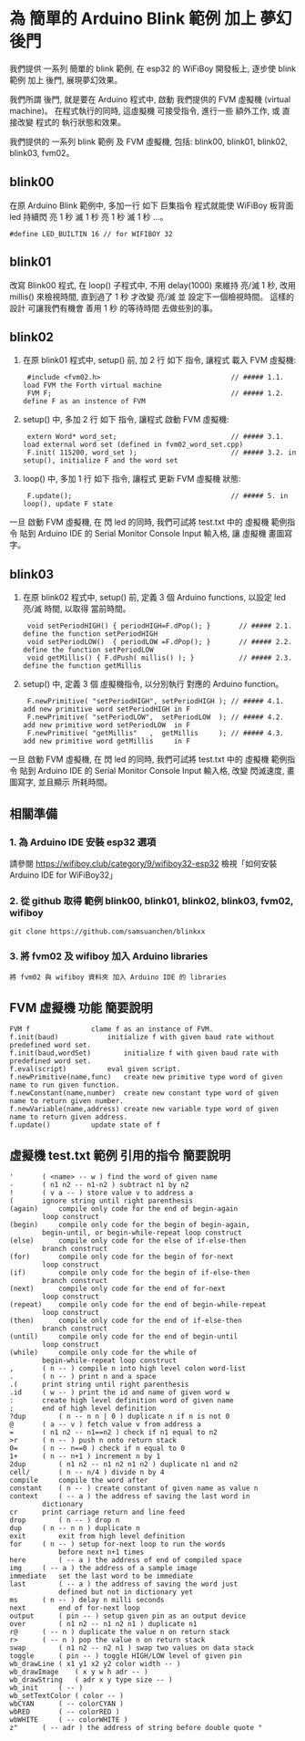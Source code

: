 # 為 簡單的 Arduino Blink 範例 加上 夢幻後門

我們提供 一系列 簡單的 blink 範例, 在 esp32 的 WiFiBoy 開發板上, 逐步使 blink 範例 加上 後門, 展現夢幻效果。

我們所謂 後門, 就是要在 Arduino 程式中, 啟動 我們提供的 FVM 虛擬機 (virtual machine)。 在程式執行的同時, 這虛擬機 可接受指令, 進行一些 額外工作,
或 直接改變 程式的 執行狀態和效果。

我們提供的 一系列 blink 範例 及 FVM 虛擬機, 包括: blink00, blink01, blink02, blink03, fvm02。


## blink00

在原 Arduino Blink 範例中, 多加一行 如下 巨集指令 程式就能使 WiFiBoy 板背面 led 持續閃 亮 1 秒 滅 1 秒 亮 1 秒 滅 1 秒 ...。

	#define LED_BUILTIN 16 // for WIFIBOY 32


## blink01

改寫 Blink00 程式, 在 loop() 子程式中, 不用 delay(1000) 來維持 亮/滅 1 秒, 改用 millis() 來檢視時間, 直到過了 1 秒 才改變 亮/滅 並 設定下一個檢視時間。 這樣的設計 可讓我們有機會 善用 1 秒 的等待時間 去做些別的事。

 
## blink02

1. 在原 blink01 程式中, setup() 前, 加 2 行 如下 指令, 讓程式 載入 FVM 虛擬機:

		#include <fvm02.h>                                // ##### 1.1. load FVM the Forth virtual machine
		FVM F;                                            // ##### 1.2. define F as an instence of FVM


2. setup() 中, 多加 2 行 如下 指令, 讓程式 啟動 FVM 虛擬機:

		extern Word* word_set;                            // ##### 3.1. load external word set (defined in fvm02_word_set.cpp)
		F.init( 115200, word_set );                       // ##### 3.2. in setup(), initialize F and the word set


3. loop() 中, 多加 1 行 如下 指令, 讓程式 更新 FVM 虛擬機 狀態:

		F.update();                                       // ##### 5. in loop(), update F state


一旦 啟動 FVM 虛擬機, 在 閃 led 的同時, 我們可試將 test.txt 中的 虛擬機 範例指令 貼到 Arduino IDE 的 Serial Monitor Console Input 輸入格, 讓 虛擬機 畫圖寫字。


## blink03

1. 在原 blink02 程式中, setup() 前, 定義 3 個 Arduino functions, 以設定 led 亮/滅 時間, 以取得 當前時間。

		void setPeriodHIGH() { periodHIGH=F.dPop(); }       // ##### 2.1. define the function setPeriodHIGH
		void setPeriodLOW()  { periodLOW =F.dPop(); }       // ##### 2.2. define the function setPeriodLOW
		void getMillis() { F.dPush( millis() ); }           // ##### 2.3. define the function getMillis


2. setup() 中, 定義 3 個 虛擬機指令, 以分別執行 對應的 Arduino function。

		F.newPrimitive( "setPeriodHIGH", setPeriodHIGH ); // ##### 4.1. add new primitive word setPeriodHIGH in F
		F.newPrimitive( "setPeriodLOW",  setPeriodLOW  ); // ##### 4.2. add new primitive word setPeriodLOW  in F
		F.newPrimitive( "getMillis"   ,  getMillis     ); // ##### 4.3. add new primitive word getMillis     in F
  

一旦 啟動 FVM 虛擬機, 在 閃 led 的同時, 我們可試將 test.txt 中的 虛擬機 範例指令 貼到 Arduino IDE 的
Serial Monitor Console Input 輸入格, 改變 閃滅速度, 畫圖寫字, 並且顯示 所耗時間。


## 相關準備

### 1. 為 Arduino IDE 安裝 esp32 選項

請參閱 https://wifiboy.club/category/9/wifiboy32-esp32 檢視「如何安裝 Arduino IDE for WiFiBoy32」


### 2. 從 github 取得 範例 blink00, blink01, blink02, blink03, fvm02, wifiboy

	git clone https://github.com/samsuanchen/blinkxx

### 3. 將 fvm02 及 wifiboy 加入 Arduino libraries

	將 fvm02 與 wifiboy 資料夾 加入 Arduino IDE 的 libraries

## FVM 虛擬機 功能 簡要說明

	FVM f				clame f as an instance of FVM.
	f.init(baud)			initialize f with given baud rate without predefined word set.
	f.init(baud,wordSet)		initialize f with given baud rate with predefined word set.
	f.eval(script)			eval given script.
	f.newPrimitive(name,func)	create new primitive type word of given name to run given function.
	f.newConstant(name,number)	create new constant type word of given name to return given number.
	f.newVariable(name,address)	create new variable type word of given name to return given address.
	f.update()			update state of f


## 虛擬機 test.txt 範例 引用的指令 簡要說明

	'		( <name> -- w )	find the word of given name
	-		( n1 n2 -- n1-n2 ) subtract n1 by n2
	!		( v a -- ) store value v to address a
	(		ignore string until right parenthesis
	(again)		compile only code for the end of begin-again
			loop construct
	(begin)		compile only code for the begin of begin-again,
			begin-until, or begin-while-repeat loop construct
	(else)		compile only code for the else of if-else-then
			branch construct
	(for)		compile only code for the begin of for-next
			loop construct
	(if)		compile only code for the begin of if-else-then
			branch construct
	(next)		compile only code for the end of for-next
			loop construct
	(repeat)	compile only code for the end of begin-while-repeat 
			loop construct
	(then)		compile only code for the end of if-else-then
			branch construct
	(until)		compile only code for the end of begin-until
			loop construct
	(while)		compile only code for the while of 
			begin-while-repeat loop construct
	,		( n -- ) compile n into high level colon word-list
	.		( n -- ) print n and a space
	.(		print string until right parenthesis
	.id		( w -- ) print the id and name of given word w
	:		create high level definition word of given name
	;		end of high level definition
	?dup		( n -- n n | 0 ) duplicate n if n is not 0
	@		( a -- v ) fetch value v from address a
	=		( n1 n2 -- n1==n2 ) check if n1 equal to n2
	>r		( n -- ) push n onto return stack
	0=		( n -- n==0 ) check if n equal to 0
	1+		( n -- n+1 ) increment n by 1
	2dup		( n1 n2 -- n1 n2 n1 n2 ) duplicate n1 and n2
	cell/		( n -- n/4 ) divide n by 4
	compile		compile the word after
	constant	( n -- ) create constant of given name as value n
	context		( -- a ) the address of saving the last word in 
			dictionary
	cr		print carriage return and line feed
	drop		( n -- ) drop n
	dup		( n -- n n ) duplicate n
	exit		exit from high level definition
	for		( n -- ) setup for-next loop to run the words
				before next n+1 times
	here		( -- a ) the address of end of compiled space
	img		( -- a ) the address of a sample image
	immediate	set the last word to be immediate
	last		( -- a ) the address of saving the word just
				defined but not in dictionary yet
	ms		( n -- ) delay n milli seconds
	next		end of for-next loop
	output		( pin -- ) setup given pin as an output device
	over		( n1 n2 -- n1 n2 n1 ) duplicate n1
	r@		( -- n ) duplicate the value n on return stack 
	r>		( -- n ) pop the value n on return stack
	swap		( n1 n2 -- n2 n1 ) swap two values on data stack
	toggle		( pin -- ) toggle HIGH/LOW level of given pin
	wb_drawLine	( x1 y1 x2 y2 color width -- ) 
	wb_drawImage	( x y w h adr -- )
	wb_drawString	( adr x y type size -- )
	wb_init		( -- )
	wb_setTextColor	( color -- )
	wbCYAN		( -- colorCYAN )
	wbRED		( -- colorRED )
	wbWHITE		( -- colorWHITE )
	z"		( -- adr ) the address of string before double quote "
